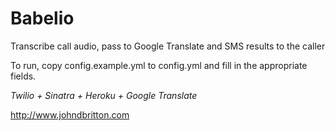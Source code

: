 # Babelio

Transcribe call audio, pass to Google Translate and SMS results to the caller

To run, copy config.example.yml to config.yml and fill in the appropriate fields.

*Twilio + Sinatra + Heroku + Google Translate*

http://www.johndbritton.com

